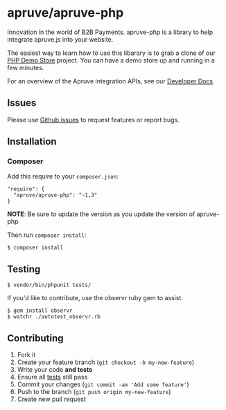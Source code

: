 # apruve/apruve-php

Innovation in the world of B2B Payments. apruve-php is a library to help integrate apruve.js into your website.

The easiest way to learn how to use this libarary is to grab a clone of our [PHP Demo Store](https://github.com/apruve/apruve-php-demo) project. You can have a demo store up and running in a few minutes.

For an overview of the Apruve integration APIs, see our [Developer Docs](https://docs.apruve.com)

## Issues

Please use [Github issues](https://github.com/apruve/apruve-php/issues) to request features or report bugs.

## Installation

### Composer

Add this require to your `composer.json`:

    "require": {
      "apruve/apruve-php": "~1.3"
    }

**NOTE**: Be sure to update the version as you update the version of apruve-php

Then run `composer install`:

    $ composer install

## Testing

    $ vendor/bin/phpunit tests/

If you'd like to contribute, use the observr ruby gem to assist.

    $ gem install observr
    $ watchr ./autotest_observr.rb


## Contributing

1. Fork it
2. Create your feature branch (`git checkout -b my-new-feature`)
3. Write your code **and tests**
4. Ensure all [tests](#testing) still pass
5. Commit your changes (`git commit -am 'Add some feature'`)
6. Push to the branch (`git push origin my-new-feature`)
7. Create new pull request

